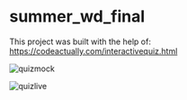 # summer_wd_final
This project was built with the help of:
https://codeactually.com/interactivequiz.html

![quizmock](https://user-images.githubusercontent.com/77641365/127078963-04a279be-46c9-49d8-bdff-efe4ff70293c.jpg)

![quizlive](https://user-images.githubusercontent.com/77641365/127076110-a618c3cf-01f5-4e10-abfb-903620a4cbd7.gif)


